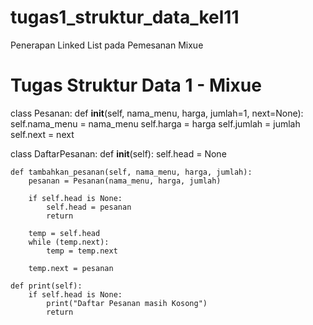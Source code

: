 # tugas1_struktur_data_kel11
Penerapan Linked List pada Pemesanan Mixue

# Tugas Struktur Data 1 - Mixue

class Pesanan:
    def __init__(self, nama_menu, harga, jumlah=1, next=None):
        self.nama_menu = nama_menu
        self.harga = harga
        self.jumlah = jumlah
        self.next = next

class DaftarPesanan:
    def __init__(self):
        self.head = None
    
    def tambahkan_pesanan(self, nama_menu, harga, jumlah):
        pesanan = Pesanan(nama_menu, harga, jumlah)

        if self.head is None:
            self.head = pesanan
            return

        temp = self.head
        while (temp.next):
            temp = temp.next

        temp.next = pesanan
    
    def print(self):
        if self.head is None:
            print("Daftar Pesanan masih Kosong")
            return

            
